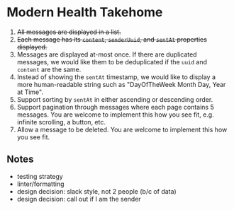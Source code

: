 # Modern Health Takehome

1. ~~All messages are displayed in a list.~~
2. ~~Each message has its `content`, `senderUuid`, and `sentAt` properties displayed.~~
3. Messages are displayed at-most once. If there are duplicated messages, we would like
them to be deduplicated if the `uuid` and `content` are the same.
4. Instead of showing the `sentAt` timestamp, we would like to display a more human-readable string such as "DayOfTheWeek Month Day, Year at Time".
5. Support sorting by `sentAt` in either ascending or descending order.
6. Support pagination through messages where each page contains 5 messages. You are
welcome to implement this how you see fit, e.g. infinite scrolling, a button, etc.
7. Allow a message to be deleted. You are welcome to implement this how you see fit.


## Notes
- testing strategy
- linter/formatting
- design decision: slack style, not 2 people (b/c of data)
- design decision: call out if I am the sender
